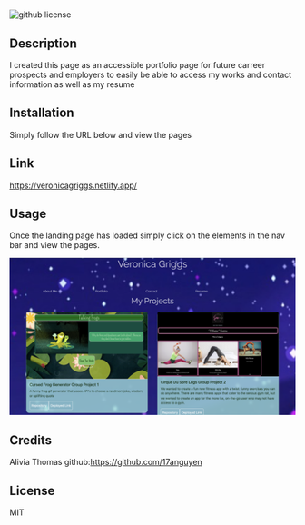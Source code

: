 # <React-Portfolio>
![github license](https://img.shields.io/badge/license-MIT-blue.svg)

## Description

I created this page as an accessible portfolio page for future carreer prospects and employers to easily be able to access my works and contact information as well as my resume

## Installation

Simply follow the URL below and view the pages

## Link

https://veronicagriggs.netlify.app/

## Usage

Once the landing page has loaded simply click on the elements in the nav bar and view the pages.

![Portfolio Page](./src/assets/images/ReactPort.png)

## Credits

Alivia Thomas github:https://github.com/17anguyen

## License

MIT